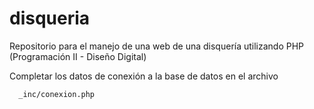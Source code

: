 # disqueria
Repositorio para el manejo de una web de una disquería utilizando PHP (Programación II - Diseño Digital)

Completar los datos de conexión a la base de datos en el archivo
  ```
    _inc/conexion.php
  ```
